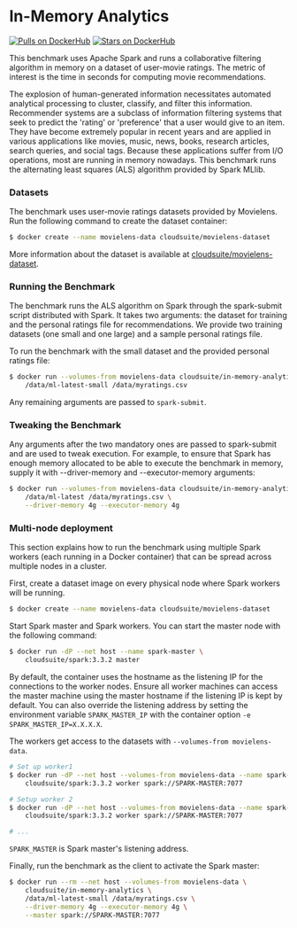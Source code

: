 # In-Memory Analytics #

[![Pulls on DockerHub][dhpulls]][dhrepo]
[![Stars on DockerHub][dhstars]][dhrepo]

This benchmark uses Apache Spark and runs a collaborative filtering algorithm in memory on a dataset of user-movie ratings. The metric of interest is the time in seconds for computing movie recommendations.

The explosion of human-generated information necessitates automated analytical processing to cluster, classify, and filter this information. Recommender systems are a subclass of information filtering systems that seek to predict the 'rating' or 'preference' that a user would give to an item. They have become extremely popular in recent years and are applied in various applications like movies, music, news, books, research articles, search queries, and social tags. Because these applications suffer from I/O operations, most are running in memory nowadays. This benchmark runs the alternating least squares (ALS) algorithm provided by Spark MLlib.


### Datasets

The benchmark uses user-movie ratings datasets provided by Movielens. Run the following command to create the dataset container:

```bash
$ docker create --name movielens-data cloudsuite/movielens-dataset
```

More information about the dataset is available at
[cloudsuite/movielens-dataset][ml-dhrepo].

### Running the Benchmark

The benchmark runs the ALS algorithm on Spark through the spark-submit script distributed with Spark. It takes two arguments: the dataset for training and the personal ratings file for recommendations. We provide two training datasets (one small and one large) and a sample personal ratings file.

To run the benchmark with the small dataset and the provided personal ratings file:

```bash
$ docker run --volumes-from movielens-data cloudsuite/in-memory-analytics \
    /data/ml-latest-small /data/myratings.csv
```

Any remaining arguments are passed to `spark-submit`.

### Tweaking the Benchmark

Any arguments after the two mandatory ones are passed to spark-submit and are used to tweak execution. For example, to ensure that Spark has enough memory allocated to be able to execute the benchmark in memory, supply it with --driver-memory and --executor-memory arguments:

```bash
$ docker run --volumes-from movielens-data cloudsuite/in-memory-analytics \
    /data/ml-latest /data/myratings.csv \
    --driver-memory 4g --executor-memory 4g
```

### Multi-node deployment

This section explains how to run the benchmark using multiple Spark workers (each running in a Docker container) that can be spread across multiple nodes in a cluster. 

First, create a dataset image on every physical node where Spark workers will be running.

```bash
$ docker create --name movielens-data cloudsuite/movielens-dataset
```

Start Spark master and Spark workers. You can start the master node with the following command:

```bash
$ docker run -dP --net host --name spark-master \
    cloudsuite/spark:3.3.2 master
```

By default, the container uses the hostname as the listening IP for the connections to the worker nodes. Ensure all worker machines can access the master machine using the master hostname if the listening IP is kept by default. You can also override the listening address by setting the environment variable `SPARK_MASTER_IP` with the container option `-e SPARK_MASTER_IP=X.X.X.X`.

The workers get access to the datasets with `--volumes-from movielens-data`.

```bash
# Set up worker1
$ docker run -dP --net host --volumes-from movielens-data --name spark-worker-01 \
    cloudsuite/spark:3.3.2 worker spark://SPARK-MASTER:7077

# Setup worker 2
$ docker run -dP --net host --volumes-from movielens-data --name spark-worker-02 \
    cloudsuite/spark:3.3.2 worker spark://SPARK-MASTER:7077

# ...
```

`SPARK_MASTER` is Spark master's listening address.

Finally, run the benchmark as the client to activate the Spark master:

```bash
$ docker run --rm --net host --volumes-from movielens-data \
    cloudsuite/in-memory-analytics \
    /data/ml-latest-small /data/myratings.csv \
    --driver-memory 4g --executor-memory 4g \
    --master spark://SPARK-MASTER:7077
```

[dhrepo]: https://hub.docker.com/r/cloudsuite/in-memory-analytics/ "DockerHub Page"
[dhpulls]: https://img.shields.io/docker/pulls/cloudsuite/in-memory-analytics.svg "Go to DockerHub Page"
[dhstars]: https://img.shields.io/docker/stars/cloudsuite/in-memory-analytics.svg "Go to DockerHub Page"
[ml-dhrepo]: https://hub.docker.com/r/cloudsuite/movielens-dataset/ 
[spark-dhrepo]: https://hub.docker.com/r/cloudsuite/spark/
